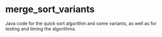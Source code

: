 # merge_sort_variants
Java code for the quick sort algorithm and some variants, as well as for testing and timing the algorithms.
